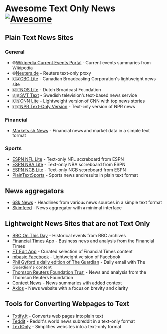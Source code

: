 # Awesome Text Only News [![Awesome](https://awesome.re/badge.svg)](https://awesome.re)

## Plain Text News Sites

### General

- 🌐[Wikipedia Current Events Portal](https://en.m.wikipedia.org/wiki/Portal:Current_events) - Current events summaries from Wikipedia
- 🌐[Neuters.de](https://neuters.de) - Reuters text-only proxy
- 🇨🇦[CBC Lite](https://www.cbc.ca/lite/) - Canadian Broadcasting Corporation's lightweight news site
- 🇳🇱[NOS Lite](https://noslite.nl) - Dutch Broadcast Foundation
- 🇸🇪[SVT Text](https://texttv.nu/) - Swedish television's text-based news service
- 🇺🇸[CNN Lite](https://lite.cnn.com) - Lightweight version of CNN with top news stories
- 🇺🇸[NPR Text-Only Version](https://text.npr.org) - Text-only version of NPR news

### Financial

- [Markets.sh News](https://markets.sh) - Financial news and market data in a simple text format

### Sports

- [ESPN NFL Lite](http://www.espn.com/nfl/lite/scoreboard) - Text-only NFL scoreboard from ESPN
- [ESPN NBA Lite](http://www.espn.com/nba/lite/scoreboard) - Text-only NBA scoreboard from ESPN
- [ESPN NCB Lite](http://www.espn.com/ncb/lite/scoreboard) - Text-only NCB scoreboard from ESPN
- [PlainTextSports](https://plaintextsports.com) - Sports news and results in plain text format

## News aggregators

- [68k News](http://68k.news) - Headlines from various news sources in a simple text format
- [Skimfeed](https://skimfeed.com) - News aggregator with a minimal interface

## Lightweight News Sites that are not Text Only

- [BBC On This Day](http://news.bbc.co.uk/onthisday/default.stm) - Historical events from BBC archives
- [Financial Times App](https://www.ft.com/) - Business news and analysis from the Financial Times
- [FT Edit App](https://www.ft.com/edit) - Curated selection of Financial Times content
- [mbasic Facebook](https://mbasic.facebook.com/) - Lightweight version of Facebook
- [Phil Gyford's daily edition of The Guardian](https://www.gyford.com/phil/writing/2018/11/24/guardian-daily/) - Daily email with The Guardian's content
- [Thomson Reuters Foundation Trust](https://www.trust.org/) - News and analysis from the Thomson Reuters Foundation
- [Context News](https://www.context.news) - News summaries with added context
- [Axios](https://www.axios.com) - News website with a focus on brevity and clarity

## Tools for Converting Webpages to Text

- [Txtify.it](https://txtify.it) - Converts web pages into plain text
- [Teddit](https://teddit.net/r/worldnews) - Reddit's world news subreddit in a text-only format
- [TextOnly](https://www.textonly.website) - Simplifies websites into a text-only format
